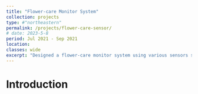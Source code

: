 ```yaml
---
title: "Flower-care Monitor System"
collection: projects
type: #"northeastern"
permalink: /projects/flower-care-sensor/ 
# date: 2023-5-8
period: Jul 2021 - Sep 2021
location: 
classes: wide
excerpt: "Designed a flower-care monitor system using various sensors such as moisture, light, and temperature sensors and stored the sensor data in a Google Cloud server through Wi-Fi to analyze futher."
---
```


# Introduction
